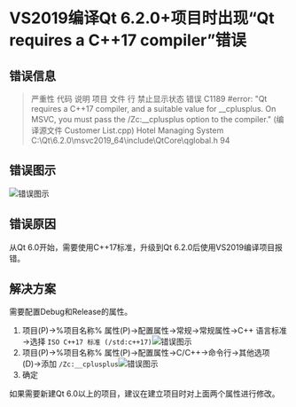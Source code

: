 # VS2019编译Qt 6.2.0+项目时出现“Qt requires a C++17 compiler”错误

## 错误信息

> 严重性    代码    说明    项目    文件    行  禁止显示状态
> 错误  C1189   #error:  "Qt requires a C++17 compiler, and a suitable value for __cplusplus. On MSVC, you must pass the /Zc:__cplusplus option to the compiler." (编译源文件 Customer List.cpp)  Hotel Managing System   C:\Qt\6.2.0\msvc2019_64\include\QtCore\qglobal.h    94

## 错误图示

![错误图示](http://shu-huai.cn:13127/public/图床/VS2019编译Qt6.2.0+项目时出现“QtrequiresaC++17compiler”错误错误图示.png "错误图示")

## 错误原因

从Qt 6.0开始，需要使用C++17标准，升级到Qt 6.2.0后使用VS2019编译项目报错。

## 解决方案

需要配置Debug和Release的属性。

1. 项目(P)→%项目名称% 属性(P)→配置属性→常规→常规属性→C++ 语言标准→选择 `ISO C++17 标准 (/std:c++17)`![错误图示](http://shu-huai.cn:13127/public/图床/VS2019编译Qt6.2.0+项目时出现“QtrequiresaC++17compiler”错误步骤一.png "错误图示")
2. 项目(P)→%项目名称% 属性(P)→配置属性→C/C++→命令行→其他选项(D)→添加 `/Zc:__cplusplus`![错误图示](http://shu-huai.cn:13127/public/图床/VS2019编译Qt6.2.0+项目时出现“QtrequiresaC++17compiler”错误步骤二.png "错误图示")
3. 确定

如果需要新建Qt 6.0以上的项目，建议在建立项目时对上面两个属性进行修改。
